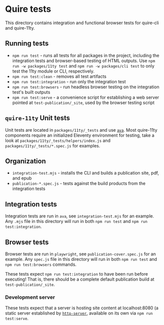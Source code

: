 # Quire tests

This directory contains integration and functional browser tests for quire-cli and quire-11ty.

## Running tests

- `npm run test` - runs all tests for all packages in the project, including the integration tests and browser-based testing of HTML outputs. Use `npm run -w packages/11ty test` and `npm run -w packages/cli test` to only test the 11ty module or CLI, respectively.
- `npm run test:clean` - removes all test artifacts
- `npm run test:integration` - run only the integration test
- `npm run test:browsers` - run headless browser testing on the integration test's built outputs
- `npm run test:serve` - a convenience script for establishing a web server pointed at `test-publication/_site`, used by the browser testing script

## `quire-11ty` Unit tests

Unit tests are located in `packages/11ty/_tests` and use [`ava`](https://github.com/avajs/ava). Most quire-11ty components require an initialized Eleventy environment for testing, take a look at `packages/11ty/_tests/helpers/index.js` and `packages/11ty/_tests/*.spec.js` for examples.

## Organization

- `integration-test.mjs` - installs the CLI and builds a publication site, pdf, and epub
- `publication-*.spec.js` - tests against the build products from the integration tests

## Integration tests

Integration tests are run in `ava`, see `integration-test.mjs` for an example. Any `.mjs` file in this directory will run in both `npm run test` and `npm run test:integration`.

## Browser tests

Browser tests are run in `playwright`, see `publication-cover.spec.js` for an example. Any `spec.js` file in this directory will run in both `npm run test` and `npm run test:browsers` commands.

These tests expect `npm run test:integration` to have been run before executing! That is, there should be a complete default publication build at `test-publication/_site`.

### Development server

These tests expect that a server is hosting site content at localhost:8080 (a static server established by [`http-server`](https://www.npmjs.com/package/http-server), available on its own via `npm run test:serve`.